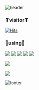 <!--
**corineS2/corineS2** is a ✨ _special_ ✨ repository because its `README.md` (this file) appears on your GitHub profile.

Here are some ideas to get you started:

- 🔭 I’m currently working on ...
- 🌱 I’m currently learning ...
- 👯 I’m looking to collaborate on ...
- 🤔 I’m looking for help with ...
- 💬 Ask me about ...
- 📫 How to reach me: ...
- 😄 Pronouns: ...
- ⚡ Fun fact: ...
-->


![header](https://capsule-render.vercel.app/api?type=waving&color=timeGradient&height=300&section=header&text=GITHUB%20&fontSize=90)


### ❣visitor❣
[![Hits](https://hits.seeyoufarm.com/api/count/incr/badge.svg?url=https%3A%2F%2Fgithub.com%2FcorineS2%2Fhit-counter)](https://hits.seeyoufarm.com)





### 🔨using🔨
<img src="https://img.shields.io/badge/python-3776AB?style=flat&logo=python&logoColor=white"/> <img src="https://img.shields.io/badge/git-F05032?style=flat&logo=git&logoColor=white">
<img src="https://img.shields.io/badge/github-181717?style=flat&logo=github&logoColor=white">
<img src="https://img.shields.io/badge/R-276DC3?style=flat&logo=R&logoColor=white">
<img src="https://img.shields.io/badge/MySQL-4479A1?style=flat&logo=MySQL&logoColor=white">

<img src="https://github-readme-stats.vercel.app/api/top-langs/?username=corineS2&layout=compact"><br><br>
<img src="https://github-readme-stats.vercel.app/api?username=corineS2&show_icons=true">

![footer](https://capsule-render.vercel.app/api?type=waving&color=timeGradient&height=200&section=footer&text=.corineS2%20&fontSize=60)
